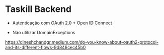 # Taskill Backend

- Autenticação com OAuth 2.0 + Open ID Connect

- Não utilizar DomainExceptions

https://dineshchandgr.medium.com/do-you-know-about-oauth2-protocol-and-its-different-flows-9d849cec45b0
